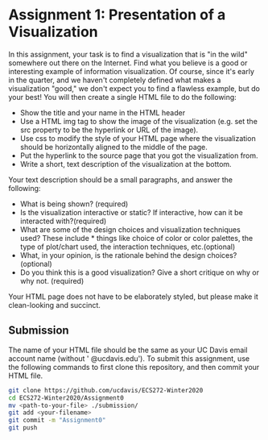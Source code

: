 # Assignment 1: Presentation of a Visualization

In this assignment, your task is to find a visualization that is "in the wild" somewhere out there on the Internet. Find what you believe is a good or interesting example of information visualization. Of course, since it's early in the quarter, and we haven't completely defined what makes a visualization "good," we don't expect you to find a flawless example, but do your best! You will then create a single HTML file to do the following:

* Show the title and your name in the HTML header
* Use a HTML img tag to show the image of the visualization (e.g. set the src property to be the hyperlink or URL of the image).
* Use css to modify the style of your HTML page where the visualization should be horizontally aligned to the middle of the page.
* Put the hyperlink to the source page that you got the visualization from.
* Write a short, text description of the visualization at the bottom.

Your text description should be a small paragraphs, and answer the following:
* What is being shown? (required)
* Is the visualization interactive or static? If interactive, how can it be interacted with?(required)
* What are some of the design choices and visualization techniques used? These include * things like choice of color or color palettes, the type of plot/chart used, the interaction techniques, etc.(optional)
* What, in your opinion, is the rationale behind the design choices? (optional)
* Do you think this is a good visualization? Give a short critique on why or why not. (required)

Your HTML page does not have to be elaborately styled, but please make it clean-looking and succinct.

## Submission

The name of your HTML file should be the same as your UC Davis email account name (without ' @ucdavis.edu'). To submit this assignment, use the following commands to first clone this repository, and then commit your HTML file.

```bash
git clone https://github.com/ucdavis/ECS272-Winter2020
cd ECS272-Winter2020/Assignment0
mv <path-to-your-file> ./submission/
git add <your-filename> 
git commit -m "Assignment0"
git push
```
